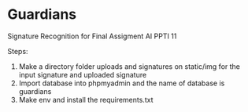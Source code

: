 # Guardians
Signature Recognition for Final Assigment AI PPTI 11

Steps:
1. Make a directory folder uploads and signatures on static/img for the input signature and uploaded signature
2. Import database into phpmyadmin and the name of database is guardians
3. Make env and install the requirements.txt

